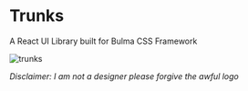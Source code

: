 # Trunks
A React UI Library built for Bulma CSS Framework

![trunks](https://i.imgur.com/DMqa7mg.png)



*Disclaimer:  I am not a designer please forgive the awful logo*